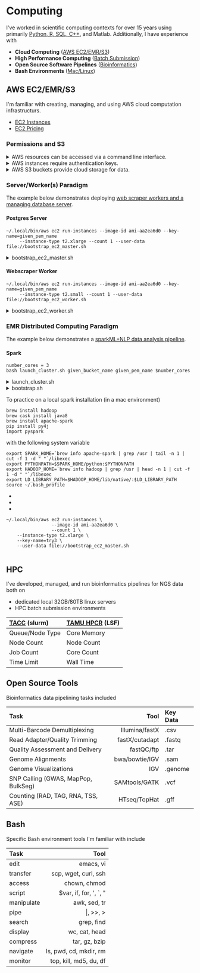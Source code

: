 # Computing

I've worked in scientific computing contexts for over 15 years 
using primarily [Python, R, SQL, C++](https://github.com/pointOfive/Examples/), and Matlab. 
Additionally, I have experience with

- **Cloud Computing** ([AWS EC2/EMR/S3](#aws-ec2emrs3))
- **High Performance Computing** ([Batch Submission](#hpc))
- **Open Source Software Pipelines** ([Bioinformatics](#open-source-tools))
- **Bash Environments** ([Mac/Linux](#bash))


## AWS EC2/EMR/S3

I'm familiar with creating, managing, and using AWS cloud computation infrastructurs. 

- [EC2 Instances](https://aws.amazon.com/ec2/instance-types/)
- [EC2 Pricing](https://aws.amazon.com/ec2/pricing/on-demand/)

### Permissions and S3

<details>
<summary>
AWS resources can be accessed via a command line interface.
</summary>

```
pip install --upgrade --user awscli
.local/bin/aws configure
# https://aws.amazon.com
# "My Account" -> "Security Credentials" -> "Access Keys"
AWS Access Key ID [None]: 
AWS Secret Access Key [None]: 
Default region name [None]: us-east-1
Default output format [None]: json
```
</details>

<details>
<summary>
AWS instances require authentication keys.
</summary>

```
# https://aws.amazon.com
"EC2" -> "key Pairs" or "NETWORK & SECURITY" -> "Key Pairs"
mv ~/Downloads/given_pem_name.pem ~/.ssh/
chmod 400 ~/.ssh/given_pem_name.pem
```    
</details>

<details>
<summary>
AWS S3 buckets provide cloud storage for data.
</summary>

- https://aws.amazon.com
- "Console (orange box)" -> "S3" -> "Create"
- "Type of Policy" -> "S3 Bucket Policy"
  - Principal: *
  - Actions: GetObject
  - Amazon Resource Name (ARN): arn:aws:s3:::given_bucket_name/*
</details>


### Server/Worker(s) Paradigm

The example below demonstrates deploying [web scraper workers and a managing database server](https://www.google.com).


#### Postgres Server
```
~/.local/bin/aws ec2 run-instances --image-id ami-aa2ea6d0 --key-name=given_pem_name
     --instance-type t2.xlarge --count 1 --user-data file://bootstrap_ec2_master.sh
```

<details>
<summary>
bootstrap_ec2_master.sh
</summary>

```
# INSTALL POSTGRESS SERVER
sudo apt-get update
sudo apt-get -y install postgresql-9.5 postgresql-contrib-9.5
sudo sed -e 's/127.0.0.1\/32/0.0.0.0\/0/' /etc/postgresql/9.5/main/pg_hba.conf > tmpy.txt
sudo mv tmpy.txt /etc/postgresql/9.5/main/pg_hba.conf
sudo chown postgres:postgres /etc/postgresql/9.5/main/pg_hba.conf
sudo sed "s/\#listen_addresses = 'localhost'/listen_addresses = '\*'/" /etc/postgresql/9.5/main/postgresql.conf > tmpy.txt
sudo mv tmpy.txt /etc/postgresql/9.5/main/postgresql.conf
sudo chown postgres:postgres /etc/postgresql/9.5/main/postgresql.conf
sudo service postgresql restart
echo "ALTER USER postgres WITH PASSWORD 'postgres';" | sudo -u postgres psql
echo "CREATE DATABASE database_name;" | sudo -u postgres psql

# LOAD STORED DATABASE
wget -S -T 500 -t 50 https://given_bucket_name.s3.amazonaws.com/dbexport.pgsql.gz -O /home/ubuntu/dbexport.pgsql.gz
gunzip -c /home/ubuntu/dbexport.pgsql.gz | sudo -u postgres psql database_name 

# INSTALL ANACONDA
wget -S -T 500 -t 50 https://repo.continuum.io/archive/Anaconda2-5.0.1-Linux-x86_64.sh -O /home/ubuntu/anaconda.sh
sudo bash /home/ubuntu/anaconda.sh -b -p /mnt/anaconda
sudo chown -R ubuntu:ubuntu /mnt
export PATH=/mnt/anaconda/bin:$PATH
echo -e "\n\n# Anaconda2" >> /home/ubuntu/.bashrc
echo "export PATH=/mnt/anaconda/bin:$PATH" >> /home/ubuntu/.bashrc
rm /home/ubuntu/anaconda.sh

# INSTALL RUN TOOLS
pip install psycopg2
ipython -c "import nltk; nltk.download('stopwords', download_dir='/home/ubuntu/nltk_data'); 
	   	   	 nltk.download('punkt', download_dir='/home/ubuntu/nltk_data'); 
			 nltk.download('averaged_perceptron_tagger', download_dir='/home/ubuntu/nltk_data'); 
			 nltk.download('maxent_treebank_pos_tagger', download_dir='/home/ubuntu/nltk_data')"
wget -S -T 500 -t 50 https://given_bucket_name.s3.amazonaws.com/psql_server.py -O /home/ubuntu/psql_server.py
```

Click [here](https://www.google.com) to see the functionality of the postgres server `psql_server.py`
</details>


#### Webscraper Worker

```
~/.local/bin/aws ec2 run-instances --image-id ami-aa2ea6d0 --key-name=given_pem_name
     --instance-type t2.small --count 1 --user-data file://bootstrap_ec2_worker.sh
```

<details>
<summary>
bootstrap_ec2_worker.sh
</summary>

```
# INSTALL HEADLESS BROWSER
sudo apt-get update
sudo apt-get install build-essential chrpath libssl-dev libxft-dev libfreetype6-dev libfreetype6 libfontconfig1-dev libfontconfig1 -y
sudo wget https://bitbucket.org/ariya/phantomjs/downloads/phantomjs-2.1.1-linux-x86_64.tar.bz2
sudo tar xvjf phantomjs-2.1.1-linux-x86_64.tar.bz2 -C /usr/local/share/
sudo ln -s /usr/local/share/phantomjs-2.1.1-linux-x86_64/bin/phantomjs /usr/local/bin/

# INSTALL ANACONDA
wget -S -T 500 -t 50 https://repo.continuum.io/archive/Anaconda2-5.0.1-Linux-x86_64.sh -O /home/ubuntu/anaconda.sh
sudo bash /home/ubuntu/anaconda.sh -b -p /mnt/anaconda
#$HOME/anaconda
sudo chown -R ubuntu:ubuntu /mnt
export PATH=/mnt/anaconda/bin:$PATH
echo -e "\n\n# Anaconda2" >> /home/ubuntu/.bashrc
echo "export PATH=/mnt/anaconda/bin:$PATH" >> /home/ubuntu/.bashrc
rm /home/ubuntu/anaconda.sh

# INSTALL RUN TOOLS
pip install psycopg2
pip install selenium
wget -S -T 500 -t 50 https://given_bucket_name.s3.amazonaws.com/psql_worker.py -O /home/ubuntu/psql_worker.py
```

Click [here](https://www.google.com) to see the functionality of the webscraper worker `psql_worker.py`
</details>


### EMR Distributed Computing Paradigm

The example below demonstrates a [sparkML+NLP data analysis pipeline](https://www.google.com).

#### Spark


```
number_cores = 3
bash launch_cluster.sh given_bucket_name given_pem_name $number_cores
```

<details>
<summary>
launch_cluster.sh
</summary>

```
~/.local/bin/aws emr create-cluster --name PySparkCluster --release-label emr-5.11.0 \
    --applications Name=Spark --ec2-attributes KeyName=$2 --use-default-roles --instance-groups \
      InstanceGroupType=MASTER, InstanceCount=1, InstanceType=m3.xlarge \
      InstanceGroupType=CORE, InstanceCount=$3, InstanceType=m3.xlarge \
    --bootstrap-actions Path=s3://$1/scripts/bootstrap.sh
```
</details>

<details>
<summary>
bootstrap.sh
</summary>

```
# INSTALL ANACONDA
sudo yum -y update
sudo yum -y install tmux
wget -S -T 10 -t 5 https://repo.continuum.io/archive/Anaconda2-5.0.1-Linux-x86_64.sh -O $HOME/anaconda.sh
sudo bash $HOME/anaconda.sh -b -p /mnt/anaconda
sudo chown -R hadoop:hadoop /mnt
export PATH=/mnt/anaconda/bin:$PATH
echo -e "\n\n# Anaconda2" >> $HOME/.bashrc
echo "export PATH=/mnt/anaconda/bin:$PATH" >> $HOME/.bashrc
rm $HOME/anaconda.sh

# INSTALL RUN TOOLS
wget https://given_bucket_name.s3.amazonaws.com/scripts/nlp_pipeline.py -O $HOME/nlp_pipeline.py
ipython -c "import nltk; nltk.download('stopwords'); nltk.download('punkt'); 
	   	   nltk.download('averaged_perceptron_tagger'); nltk.download('maxent_treebank_pos_tagger')"

```

Click [here](https://www.google.com) to see the sparkML NLP pipeline `nlp_pipeline.py`
</details>





To practice on a local spark installation (in a mac environment)
```
brew install hadoop
brew cask install java8
brew install apache-spark
pip install py4j
import pyspark
```
with the following system variable
```
export SPARK_HOME=`brew info apache-spark | grep /usr | tail -n 1 | cut -f 1 -d " "`/libexec
export PYTHONPATH=$SPARK_HOME/python:$PYTHONPATH
export HADOOP_HOME=`brew info hadoop | grep /usr | head -n 1 | cut -f 1 -d " "`/libexec
export LD_LIBRARY_PATH=$HADOOP_HOME/lib/native/:$LD_LIBRARY_PATH
source ~/.bash_profile

```



- 
- 
- 




```
~/.local/bin/aws ec2 run-instances \
                 --image-id ami-aa2ea6d0 \
                 --count 1 \
    --instance-type t2.xlarge \
    --key-name=try3 \
    --user-data file://bootstrap_ec2_master.sh
    
```






## HPC

I've developed, managed, and run bioinformatics pipelines for NGS data both on 

- dedicated local 32GB/80TB linux servers
- HPC batch submission environments

| [TACC](https://www.tacc.utexas.edu) (slurm) | [TAMU HPCR](https://hprc.tamu.edu) (LSF) |
:---------------------------------------------|:-----------------------------------------|
| Queue/Node Type                             | Core Memory				 |
| Node Count   	 			      | Node Count				 |
| Job Count   	 			      | Core Count				 |
| Time Limit   	 			      | Wall Time				 |


## Open Source Tools

Bioinformatics data pipelining tasks included

| Task                                | Tool                   | Key Data  |
|:------------------------------------|-----------------------:|:----------|
| Multi-Barcode Demultiplexing        | Illumina/fastX         | .csv      |
| Read Adapter/Quality Trimming       | fastX/cutadapt         | .fastq    |
| Quality Assessment and Delivery     | fastQC/ftp             | .tar      |
| Genome Alignments                   | bwa/bowtie/IGV         | .sam      |
| Genome Visualizations               | IGV                    | .genome   |
| SNP Calling (GWAS, MapPop, BulkSeg) | SAMtools/GATK          | .vcf      |
| Counting (RAD, TAG, RNA, TSS, ASE)  | HTseq/TopHat           | .gff      |


## Bash

Specific Bash environment tools I'm familiar with include

| Task        | Tool                    |
|:------------|------------------------:|
| edit        | emacs, vi               |
| transfer    | scp, wget, curl, ssh    |
| access      | chown, chmod            |
| script      | $var, if, for, ', `, "  |
| manipulate  | awk, sed, tr            |
| pipe        | \|, >>, >               |
| search      | grep, find              |
| display     | wc, cat, head           |
| compress    | tar, gz, bzip           |
| navigate    | ls, pwd, cd, mkdir, rm  |
| monitor     | top, kill, md5, du, df  |
